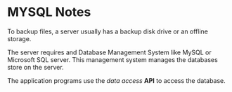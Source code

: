 # MYSQL Notes
To backup files, a server usually has a backup disk drive or an offline storage.

The server requires and Database Management System like MySQL or Microsoft
SQL server. This management system manages the databases store on the server.

The application programs use the *data access* **API** to access the database.

